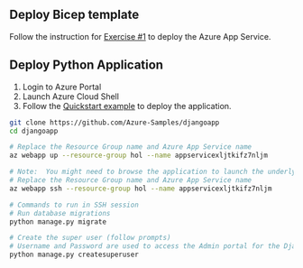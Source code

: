 ## Deploy Bicep template

Follow the instruction for [Exercise #1](Exercise1.md) to deploy the Azure App Service.

## Deploy Python Application

1. Login to Azure Portal
2. Launch Azure Cloud Shell
3. Follow the [Quickstart example](https://docs.microsoft.com/en-us/azure/app-service/tutorial-python-postgresql-app?tabs=bash%2Cclone&pivots=postgres-single-server) to deploy the application.

```bash
git clone https://github.com/Azure-Samples/djangoapp
cd djangoapp

# Replace the Resource Group name and Azure App Service name
az webapp up --resource-group hol --name appservicexljtkifz7nljm

# Note:  You might need to browse the application to launch the underlying container before connecting over SSH
# Replace the Resource Group name and Azure App Service name
az webapp ssh --resource-group hol --name appservicexljtkifz7nljm

# Commands to run in SSH session
# Run database migrations
python manage.py migrate

# Create the super user (follow prompts)
# Username and Password are used to access the Admin portal for the Django application 
python manage.py createsuperuser
```
